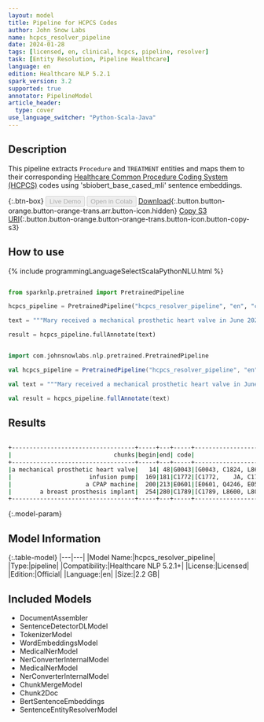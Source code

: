 ```yaml
---
layout: model
title: Pipeline for HCPCS Codes
author: John Snow Labs
name: hcpcs_resolver_pipeline
date: 2024-01-28
tags: [licensed, en, clinical, hcpcs, pipeline, resolver]
task: [Entity Resolution, Pipeline Healthcare]
language: en
edition: Healthcare NLP 5.2.1
spark_version: 3.2
supported: true
annotator: PipelineModel
article_header:
  type: cover
use_language_switcher: "Python-Scala-Java"
---
```


## Description

This pipeline extracts `Procedure` and `TREATMENT` entities and maps them to their corresponding [Healthcare Common Procedure Coding System (HCPCS)](https://www.nlm.nih.gov/research/umls/sourcereleasedocs/current/HCPCS/index.html)
codes using 'sbiobert_base_cased_mli' sentence embeddings.

{:.btn-box}
<button class="button button-orange" disabled>Live Demo</button>
<button class="button button-orange" disabled>Open in Colab</button>
[Download](https://s3.amazonaws.com/auxdata.johnsnowlabs.com/clinical/models/hcpcs_resolver_pipeline_en_5.2.1_3.2_1706400927432.zip){:.button.button-orange.button-orange-trans.arr.button-icon.hidden}
[Copy S3 URI](s3://auxdata.johnsnowlabs.com/clinical/models/hcpcs_resolver_pipeline_en_5.2.1_3.2_1706400927432.zip){:.button.button-orange.button-orange-trans.button-icon.button-copy-s3}

## How to use



<div class="tabs-box" markdown="1">
{% include programmingLanguageSelectScalaPythonNLU.html %}
  
```python

from sparknlp.pretrained import PretrainedPipeline

hcpcs_pipeline = PretrainedPipeline("hcpcs_resolver_pipeline", "en", "clinical/models")

text = """Mary received a mechanical prosthetic heart valve in June 2020, and the results were successful. Diabetes screening test performed, revealing abnormal result. She  uses infusion pump for diabetes and a CPAP machine for sleep apnea. In 2021, She received a breast prosthesis implant. Mary also received home healthcare services for post-surgery."""

result = hcpcs_pipeline.fullAnnotate(text)

```
```scala

import com.johnsnowlabs.nlp.pretrained.PretrainedPipeline

val hcpcs_pipeline = PretrainedPipeline("hcpcs_resolver_pipeline", "en", "clinical/models")

val text = """Mary received a mechanical prosthetic heart valve in June 2020, and the results were successful. Diabetes screening test performed, revealing abnormal result. She  uses infusion pump for diabetes and a CPAP machine for sleep apnea. In 2021, She received a breast prosthesis implant. Mary also received home healthcare services for post-surgery."""

val result = hcpcs_pipeline.fullAnnotate(text)

```
</div>

## Results

```bash

+-----------------------------------+-----+---+-----+-----------------------------------------------------------------+-----------------------------------------------------------------+-----------------------------------------------------------------+
|                             chunks|begin|end| code|                                                        all_codes|                                                      resolutions|                                                    all_distances|
+-----------------------------------+-----+---+-----+-----------------------------------------------------------------+-----------------------------------------------------------------+-----------------------------------------------------------------+
|a mechanical prosthetic heart valve|   14| 48|G0043|[G0043, C1824, L8698, Q0508, C1764, C1883,    AV, V5095, L8699...|[Patients with mechanical prosthetic heart valve, Generator, c...|[0.0384, 0.2283, 0.2375, 0.2393, 0.2434, 0.2587, 0.2515, 0.262...|
|                      infusion pump|  169|181|C1772|[C1772,    JA, C1754, A4220,    SH, B9004, S9007, B9002, C1887...|[Infusion pump, programmable (implantable), Administered intra...|[0.1408, 0.1777, 0.1990, 0.2107, 0.2175, 0.2166, 0.2214, 0.221...|
|                     a CPAP machine|  200|213|E0601|[E0601, Q4246, E0570, E0860, E0942, E0457, C1880, L0972, L0970...|[Continuous positive airway pressure (cpap) device, Coretext o...|[0.1952, 0.2380, 0.2519, 0.2630, 0.2775, 0.2791, 0.2832, 0.304...|
|        a breast prosthesis implant|  254|280|C1789|[C1789, L8600, L8010, L8020, L8031, L8039, A4282, A4281, G9829...|[Prosthesis, breast (implantable), Implantable breast prosthes...|[0.0798, 0.1202, 0.1495, 0.1604, 0.1704, 0.1712, 0.1984, 0.226...|
+-----------------------------------+-----+---+-----+-----------------------------------------------------------------+-----------------------------------------------------------------+-----------------------------------------------------------------+

```

{:.model-param}
## Model Information

{:.table-model}
|---|---|
|Model Name:|hcpcs_resolver_pipeline|
|Type:|pipeline|
|Compatibility:|Healthcare NLP 5.2.1+|
|License:|Licensed|
|Edition:|Official|
|Language:|en|
|Size:|2.2 GB|

## Included Models

- DocumentAssembler
- SentenceDetectorDLModel
- TokenizerModel
- WordEmbeddingsModel
- MedicalNerModel
- NerConverterInternalModel
- MedicalNerModel
- NerConverterInternalModel
- ChunkMergeModel
- Chunk2Doc
- BertSentenceEmbeddings
- SentenceEntityResolverModel
